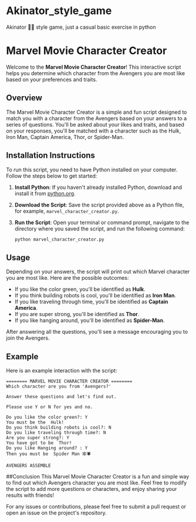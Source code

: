 # Akinator_style_game
Akinator 🧞‍♂️ style game, just a casual basic exercise  in python 

# Marvel Movie Character Creator

Welcome to the **Marvel Movie Character Creator**! This interactive script helps you determine which character from the Avengers you are most like based on your preferences and traits.

## Overview

The Marvel Movie Character Creator is a simple and fun script designed to match you with a character from the Avengers based on your answers to a series of questions. You'll be asked about your likes and traits, and based on your responses, you'll be matched with a character such as the Hulk, Iron Man, Captain America, Thor, or Spider-Man.

## Installation Instructions

To run this script, you need to have Python installed on your computer. Follow the steps below to get started:

1. **Install Python**: If you haven't already installed Python, download and install it from [python.org](https://www.python.org/).

2. **Download the Script**: Save the script provided above as a Python file, for example, `marvel_character_creator.py`.

3. **Run the Script**: Open your terminal or command prompt, navigate to the directory where you saved the script, and run the following command:
   ```sh
   python marvel_character_creator.py
   
## Usage

Depending on your answers, the script will print out which Marvel character you are most like. Here are the possible outcomes:

- If you like the color green, you'll be identified as **Hulk**.
- If you think building robots is cool, you'll be identified as **Iron Man**.
- If you like traveling through time, you'll be identified as **Captain America**.
- If you are super strong, you'll be identified as **Thor**.
- If you like hanging around, you'll be identified as **Spider-Man**.

After answering all the questions, you'll see a message encouraging you to join the Avengers.

## Example

Here is an example interaction with the script:

```vbnet
======== MARVEL MOVIE CHARACTER CREATOR ========
Which character are you from 'Avengers?'

Answer these questions and let's find out.

Please use Y or N for yes and no.

Do you like the color green?: Y
You must be the  Hulk! 
Do you think building robots is cool?: N
Do you like traveling through time?: N
Are you super strong?: Y
You have got to be  Thor! 
Do you like Hanging around? : Y
Then you must be  Spider Man 🕸️🕷️ 

AVENGERS ASSEMBLE
```
##Conclusion
This Marvel Movie Character Creator is a fun and simple way to find out which Avengers character you are most like. Feel free to modify the script to add more questions or characters, and enjoy sharing your results with friends!

For any issues or contributions, please feel free to submit a pull request or open an issue on the project's repository.
   
